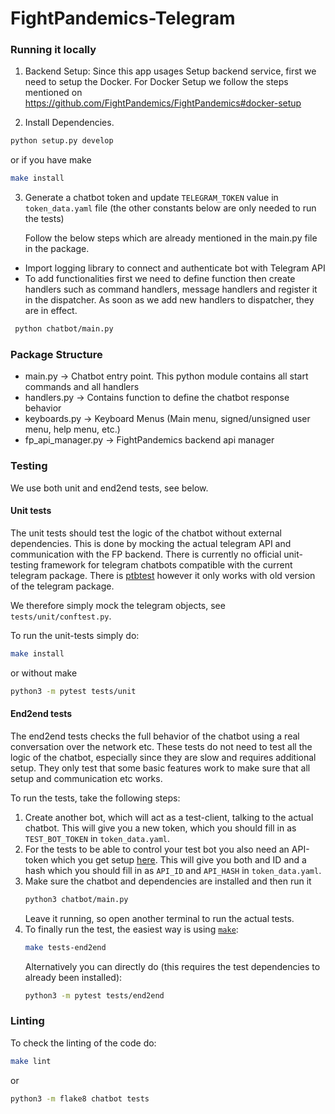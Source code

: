 # FightPandemics-Telegram


### Running it locally 
1. Backend Setup: Since this app usages Setup backend service, first we need to setup the Docker.
For Docker Setup we follow the steps mentioned on 
https://github.com/FightPandemics/FightPandemics#docker-setup

2. Install Dependencies.

```bash
python setup.py develop
```

or if you have make

```bash
make install
```

3. Generate a chatbot token  and update `TELEGRAM_TOKEN` value in `token_data.yaml` file (the other constants below are only needed to run the tests)
   
   Follow the below steps which are already mentioned in the main.py file in the package.
 - Import logging library to connect and authenticate bot with Telegram API
 - To add functionalities first we need to define function then create handlers such as command handlers, message handlers and register it in the dispatcher. 
 As soon as we add new handlers to dispatcher, they are in effect.

```bash
 python chatbot/main.py
 ```
 
### Package Structure 

- main.py -> Chatbot entry point. This python module contains all start commands and all handlers
- handlers.py -> Contains function to define the chatbot response behavior 
- keyboards.py -> Keyboard Menus (Main menu, signed/unsigned user menu, help menu, etc.)
- fp_api_manager.py -> FightPandemics backend api manager
 
### Testing
We use both unit and end2end tests, see below.

#### Unit tests
The unit tests should test the logic of the chatbot without external dependencies.
This is done by mocking the actual telegram API and communication with the FP backend.
There is currently no official unit-testing framework for telegram chatbots compatible with the current telegram package.
There is [ptbtest](https://github.com/Eldinnie/ptbtest) however it only works with old version of the telegram package.

We therefore simply mock the telegram objects, see `tests/unit/conftest.py`.

To run the unit-tests simply do:
```bash
make install
```
or without make
```bash
python3 -m pytest tests/unit
```

#### End2end tests
The end2end tests checks the full behavior of the chatbot using a real conversation over the network etc.
These tests do not need to test all the logic of the chatbot, especially since they are slow and requires additional setup.
They only test that some basic features work to make sure that all setup and communication etc works.

To run the tests, take the following steps:

1. Create another bot, which will act as a test-client, talking to the actual chatbot.
   This will give you a new token, which you should fill in as `TEST_BOT_TOKEN` in `token_data.yaml`.
1. For the tests to be able to control your test bot you also need an API-token which you get setup [here](https://my.telegram.org/apps).
   This will give you both and ID and a hash which you should fill in as `API_ID` and `API_HASH` in `token_data.yaml`.
1. Make sure the chatbot and dependencies are installed and then run it
   ```bash
   python3 chatbot/main.py
   ```
   Leave it running, so open another terminal to run the actual tests.
1. To finally run the test, the easiest way is using [`make`](https://en.wikipedia.org/wiki/Make_(software)):
   ```bash
   make tests-end2end
   ```
   Alternatively you can directly do (this requires the test dependencies to already been installed):
   ```bash
   python3 -m pytest tests/end2end
   ```

### Linting
To check the linting of the code do:
```bash
make lint
```
or
```bash
python3 -m flake8 chatbot tests
```
